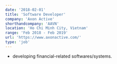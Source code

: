 ```yaml
---
date: '2018-02-01'
title: 'Software Developer'
company: 'Axon Active'
shorthandcompany: 'AAVN'
location: 'Ho Chi Minh City, Vietnam'
range: 'Feb 2018 - Feb 2019'
url: 'https://www.axonactive.com/'
type: 'job'
---
```


- developing financial-related softwares/systems.
